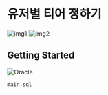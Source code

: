 # 유저별 티어 정하기
![img1](https://github.com/user-attachments/assets/ae6539fd-89d6-4858-a856-848121a01cad)
![img2](https://github.com/user-attachments/assets/b09a9684-e0d1-403f-87a9-b5ae8101ca94)


## Getting Started
![Oracle](https://img.shields.io/badge/Oracle-F80000?style=for-the-badge&logo=oracle&logoColor=white)
```
main.sql
```
